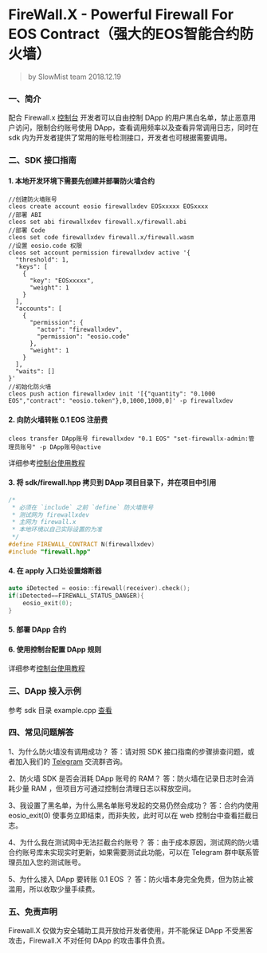 # FireWall.X - Powerful Firewall For EOS Contract（强大的EOS智能合约防火墙）

> by SlowMist team
> 2018.12.19

### 一、简介
配合 Firewall.x [控制台][1] 开发者可以自由控制 DApp 的用户黑白名单，禁止恶意用户访问，限制合约账号使用 DApp，查看调用频率以及查看异常调用日志，同时在 sdk 内为开发者提供了常用的账号检测接口，开发者也可根据需要调用。

### 二、SDK 接口指南
#### 1. 本地开发环境下需要先创建并部署防火墙合约
```
//创建防火墙账号
cleos create account eosio firewallxdev EOSxxxxx EOSxxxx
//部署 ABI
cleos set abi firewallxdev firewall.x/firewall.abi
//部署 Code
cleos set code firewallxdev firewall.x/firewall.wasm
//设置 eosio.code 权限
cleos set account permission firewallxdev active '{
  "threshold": 1,
  "keys": [
    {
      "key": "EOSxxxxx",
      "weight": 1
    }
  ],
  "accounts": [
    {
      "permission": {
        "actor": "firewallxdev",
        "permission": "eosio.code"
      },
      "weight": 1
    }
  ],
  "waits": []
}'
//初始化防火墙
cleos push action firewallxdev init '[{"quantity": "0.1000 EOS","contract": "eosio.token"},0,1000,1000,0]' -p firewallxdev

```
#### 2. 向防火墙转账 0.1 EOS 注册费
```
cleos transfer DApp账号 firewallxdev "0.1 EOS" "set-firewallx-admin:管理员账号" -p DApp账号@active
```
详细参考[控制台使用教程][2]

#### 3. 将 sdk/firewall.hpp 拷贝到 DApp 项目目录下，并在项目中引用
```c++
/*
 * 必须在 `include` 之前 `define` 防火墙账号
 * 测试网为 firewallxdev
 * 主网为 firewall.x
 * 本地环境以自己实际设置的为准
 */
#define FIREWALL_CONTRACT N(firewallxdev)
#include "firewall.hpp"
```
#### 4. 在 apply 入口处设置熔断器
```c++
auto iDetected = eosio::firewall(receiver).check();
if(iDetected==FIREWALL_STATUS_DANGER){
    eosio_exit(0);
}
```
#### 5. 部署 DApp 合约

#### 6. 使用控制台配置 DApp 规则
详细参考[控制台使用教程][2]

### 三、DApp 接入示例
参考 sdk 目录 example.cpp [查看][3]

### 四、常见问题解答
1、为什么防火墙没有调用成功？
答：请对照 SDK 接口指南的步骤排查问题，或者加入我们的 [Telegram][4] 交流群咨询。

2、防火墙 SDK 是否会消耗 DApp 账号的 RAM？
答：防火墙在记录日志时会消耗少量 RAM ，但项目方可通过控制台清理日志以释放空间。

3、我设置了黑名单，为什么黑名单账号发起的交易仍然会成功？
答：合约内使用 eosio_exit(0) 使事务立即结束，而非失败，此时可以在 web 控制台中查看拦截日志。

4、为什么我在测试网中无法拦截合约账号？
答：由于成本原因，测试网的防火墙合约账号库未实现实时更新，如果需要测试此功能，可以在 Telegram 群中联系管理员加入您的测试账号。

5、为什么接入 DApp 要转账 0.1 EOS ？
答：防火墙本身完全免费，但为防止被滥用，所以收取少量手续费。

### 五、免责声明
Firewall.X 仅做为安全辅助工具开放给开发者使用，并不能保证 DApp 不受黑客攻击，Firewall.X 不对任何 DApp 的攻击事件负责。

  [1]: https://firewallx.io/console/
  [2]: console.md
  [3]: sdk/example.cpp
  [4]: https://t.me/joinchat/GG-aoRbwIzgOybx23TBGbQ